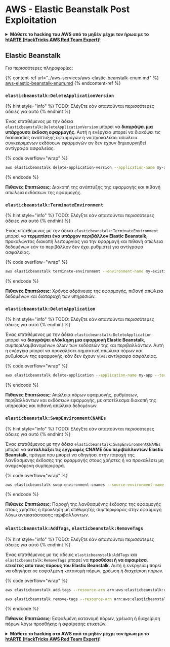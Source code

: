# AWS - Elastic Beanstalk Post Exploitation

<details>

<summary><strong>Μάθετε το hacking του AWS από το μηδέν μέχρι τον ήρωα με το</strong> <a href="https://training.hacktricks.xyz/courses/arte"><strong>htARTE (HackTricks AWS Red Team Expert)</strong></a><strong>!</strong></summary>

Άλλοι τρόποι για να υποστηρίξετε το HackTricks:

* Εάν θέλετε να δείτε την **εταιρεία σας να διαφημίζεται στο HackTricks** ή να **κατεβάσετε το HackTricks σε μορφή PDF** ελέγξτε τα [**ΣΧΕΔΙΑ ΣΥΝΔΡΟΜΗΣ**](https://github.com/sponsors/carlospolop)!
* Αποκτήστε το [**επίσημο PEASS & HackTricks swag**](https://peass.creator-spring.com)
* Ανακαλύψτε [**την Οικογένεια PEASS**](https://opensea.io/collection/the-peass-family), τη συλλογή μας από αποκλειστικά [**NFTs**](https://opensea.io/collection/the-peass-family)
* **Εγγραφείτε στη** 💬 [**ομάδα Discord**](https://discord.gg/hRep4RUj7f) ή στη [**ομάδα telegram**](https://t.me/peass) ή **ακολουθήστε** μας στο **Twitter** 🐦 [**@hacktricks\_live**](https://twitter.com/hacktricks\_live)**.**
* **Μοιραστείτε τα hacking tricks σας υποβάλλοντας PRs στα** [**HackTricks**](https://github.com/carlospolop/hacktricks) και [**HackTricks Cloud**](https://github.com/carlospolop/hacktricks-cloud) αποθετήρια του github.

</details>

## Elastic Beanstalk

Για περισσότερες πληροφορίες:

{% content-ref url="../aws-services/aws-elastic-beanstalk-enum.md" %}
[aws-elastic-beanstalk-enum.md](../aws-services/aws-elastic-beanstalk-enum.md)
{% endcontent-ref %}

### `elasticbeanstalk:DeleteApplicationVersion`

{% hint style="info" %}
TODO: Ελέγξτε εάν απαιτούνται περισσότερες άδειες για αυτό
{% endhint %}

Ένας επιτιθέμενος με την άδεια `elasticbeanstalk:DeleteApplicationVersion` μπορεί να **διαγράψει μια υπάρχουσα έκδοση εφαρμογής**. Αυτή η ενέργεια μπορεί να διακόψει τις διαδικασίες ανάπτυξης εφαρμογών ή να προκαλέσει απώλεια συγκεκριμένων εκδόσεων εφαρμογών αν δεν έχουν δημιουργηθεί αντίγραφα ασφαλείας.

{% code overflow="wrap" %}
```bash
aws elasticbeanstalk delete-application-version --application-name my-app --version-label my-version
```
{% endcode %}

**Πιθανές Επιπτώσεις**: Διακοπή της ανάπτυξης της εφαρμογής και πιθανή απώλεια εκδόσεων της εφαρμογής.

### `elasticbeanstalk:TerminateEnvironment`

{% hint style="info" %}
TODO: Ελέγξτε εάν απαιτούνται περισσότερες άδειες για αυτό
{% endhint %}

Ένας επιτιθέμενος με την άδεια `elasticbeanstalk:TerminateEnvironment` μπορεί να **τερματίσει ένα υπάρχον περιβάλλον Elastic Beanstalk**, προκαλώντας διακοπή λειτουργίας για την εφαρμογή και πιθανή απώλεια δεδομένων εάν το περιβάλλον δεν έχει ρυθμιστεί για αντίγραφα ασφαλείας.

{% code overflow="wrap" %}
```bash
aws elasticbeanstalk terminate-environment --environment-name my-existing-env
```
{% endcode %}

**Πιθανές Επιπτώσεις**: Χρόνος αδράνειας της εφαρμογής, πιθανή απώλεια δεδομένων και διαταραχή των υπηρεσιών.

### `elasticbeanstalk:DeleteApplication`

{% hint style="info" %}
TODO: Ελέγξτε εάν απαιτούνται περισσότερες άδειες για αυτό
{% endhint %}

Ένας επιτιθέμενος με την άδεια `elasticbeanstalk:DeleteApplication` μπορεί να **διαγράψει ολόκληρη μια εφαρμογή Elastic Beanstalk**, συμπεριλαμβανομένων όλων των εκδόσεών της και περιβαλλόντων. Αυτή η ενέργεια μπορεί να προκαλέσει σημαντική απώλεια πόρων και ρυθμίσεων της εφαρμογής, εάν δεν έχουν γίνει αντίγραφα ασφαλείας.

{% code overflow="wrap" %}
```bash
aws elasticbeanstalk delete-application --application-name my-app --terminate-env-by-force
```
{% endcode %}

**Πιθανές Επιπτώσεις**: Απώλεια πόρων εφαρμογής, ρυθμίσεων, περιβαλλόντων και εκδόσεων εφαρμογής, με αποτέλεσμα διακοπή της υπηρεσίας και πιθανή απώλεια δεδομένων.

### `elasticbeanstalk:SwapEnvironmentCNAMEs`

{% hint style="info" %}
TODO: Ελέγξτε εάν απαιτούνται περισσότερες άδειες για αυτό
{% endhint %}

Ένας επιτιθέμενος με την άδεια `elasticbeanstalk:SwapEnvironmentCNAMEs` μπορεί να **ανταλλάξει τις εγγραφές CNAME δύο περιβάλλοντων Elastic Beanstalk**, πράγμα που μπορεί να οδηγήσει στην παροχή της λανθασμένης έκδοσης της εφαρμογής στους χρήστες ή να προκαλέσει μη αναμενόμενη συμπεριφορά.

{% code overflow="wrap" %}
```bash
aws elasticbeanstalk swap-environment-cnames --source-environment-name my-env-1 --destination-environment-name my-env-2
```
{% endcode %}

**Πιθανές Επιπτώσεις**: Παροχή της λανθασμένης έκδοσης της εφαρμογής στους χρήστες ή πρόκληση μη επιθυμητής συμπεριφοράς στην εφαρμογή λόγω αντικατάστασης περιβάλλοντων.

### `elasticbeanstalk:AddTags`, `elasticbeanstalk:RemoveTags`

{% hint style="info" %}
TODO: Ελέγξτε εάν απαιτούνται περισσότερες άδειες για αυτό
{% endhint %}

Ένας επιτιθέμενος με τις άδειες `elasticbeanstalk:AddTags` και `elasticbeanstalk:RemoveTags` μπορεί να **προσθέσει ή να αφαιρέσει ετικέτες από τους πόρους του Elastic Beanstalk**. Αυτή η ενέργεια μπορεί να οδηγήσει σε εσφαλμένη κατανομή πόρων, χρέωση ή διαχείριση πόρων.

{% code overflow="wrap" %}
```bash
aws elasticbeanstalk add-tags --resource-arn arn:aws:elasticbeanstalk:us-west-2:123456789012:environment/my-app/my-env --tags Key=MaliciousTag,Value=1

aws elasticbeanstalk remove-tags --resource-arn arn:aws:elasticbeanstalk:us-west-2:123456789012:environment/my-app/my-env --tag-keys MaliciousTag
```
{% endcode %}

**Πιθανές Επιπτώσεις**: Εσφαλμένη κατανομή πόρων, χρέωση ή διαχείριση πόρων λόγω προσθήκης ή αφαίρεσης ετικετών.

<details>

<summary><strong>Μάθετε το hacking στο AWS από το μηδέν μέχρι τον ήρωα με το</strong> <a href="https://training.hacktricks.xyz/courses/arte"><strong>htARTE (HackTricks AWS Red Team Expert)</strong></a><strong>!</strong></summary>

Άλλοι τρόποι για να υποστηρίξετε το HackTricks:

* Εάν θέλετε να δείτε την **εταιρεία σας να διαφημίζεται στο HackTricks** ή να **κατεβάσετε το HackTricks σε μορφή PDF** ελέγξτε τα [**ΣΧΕΔΙΑ ΣΥΝΔΡΟΜΗΣ**](https://github.com/sponsors/carlospolop)!
* Αποκτήστε το [**επίσημο PEASS & HackTricks swag**](https://peass.creator-spring.com)
* Ανακαλύψτε [**The PEASS Family**](https://opensea.io/collection/the-peass-family), τη συλλογή μας από αποκλειστικά [**NFTs**](https://opensea.io/collection/the-peass-family)
* **Εγγραφείτε στη** 💬 [**ομάδα Discord**](https://discord.gg/hRep4RUj7f) ή στη [**ομάδα telegram**](https://t.me/peass) ή **ακολουθήστε** μας στο **Twitter** 🐦 [**@hacktricks\_live**](https://twitter.com/hacktricks\_live)**.**
* **Μοιραστείτε τα hacking tricks σας υποβάλλοντας PRs στα** [**HackTricks**](https://github.com/carlospolop/hacktricks) και [**HackTricks Cloud**](https://github.com/carlospolop/hacktricks-cloud) αποθετήρια του github.

</details>
